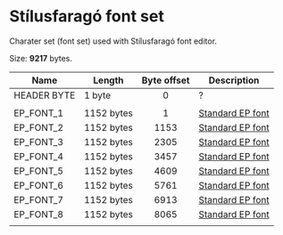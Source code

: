 # Stílusfaragó font set

Charater set (font set) used with Stílusfaragó font editor.

Size: **9217** bytes.  

| Name        | Length     | Byte offset | Description                                                     |
| ----------- | ---------- |:-----------:| --------------------------------------------------------------- |
| HEADER BYTE | 1 byte     |      0      | ?                                                               |
|             |            |             |                                                                 |
| EP_FONT_1   | 1152 bytes |      1      | [Standard EP font](fmt_fnt-epfnt.md#1152%20bytes%20font%20file) |
| EP_FONT_2   | 1152 bytes |    1153     | [Standard EP font](fmt_fnt-epfnt.md#1152%20bytes%20font%20file) |
| EP_FONT_3   | 1152 bytes |    2305     | [Standard EP font](fmt_fnt-epfnt.md#1152%20bytes%20font%20file) |
| EP_FONT_4   | 1152 bytes |    3457     | [Standard EP font](fmt_fnt-epfnt.md#1152%20bytes%20font%20file) |
| EP_FONT_5   | 1152 bytes |    4609     | [Standard EP font](fmt_fnt-epfnt.md#1152%20bytes%20font%20file) |
| EP_FONT_6   | 1152 bytes |    5761     | [Standard EP font](fmt_fnt-epfnt.md#1152%20bytes%20font%20file) |
| EP_FONT_7   | 1152 bytes |    6913     | [Standard EP font](fmt_fnt-epfnt.md#1152%20bytes%20font%20file) |
| EP_FONT_8   | 1152 bytes |    8065     | [Standard EP font](fmt_fnt-epfnt.md#1152%20bytes%20font%20file) |
|             |            |             |                                                                 |
